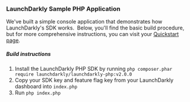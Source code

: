 ### LaunchDarkly Sample PHP Application  ###
We've built a simple console application that demonstrates how LaunchDarkly's SDK works.  Below, you'll find the basic build procedure, but for more comprehensive instructions, you can visit your [Quickstart page](https://app.launchdarkly.com/quickstart#/).
##### Build instructions  #####
1. Install the LaunchDarkly PHP SDK by running `php composer.phar require launchdarkly/launchdarkly-php:v2.0.0`
2. Copy your SDK key and feature flag key from your LaunchDarkly dashboard into `index.php` 
3. Run `php index.php`